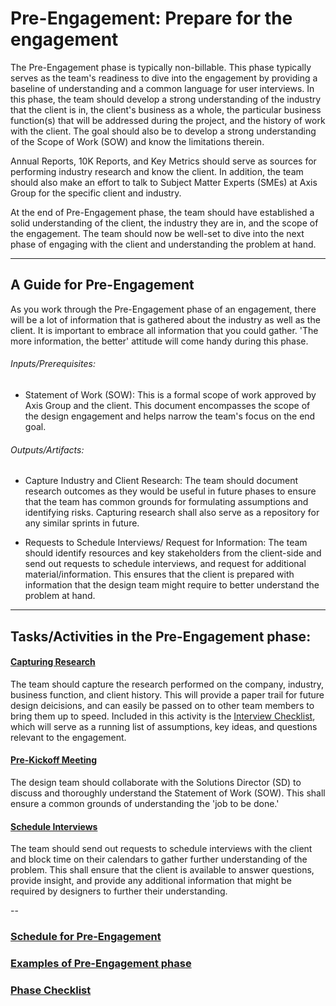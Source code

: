 # Pre-Engagement: Prepare for the engagement

The Pre-Engagement phase is typically non-billable. This phase typically serves as 
the team's readiness to dive into the engagement by providing a baseline of understanding and a common language for user interviews. In this phase, the team should 
develop a strong understanding of the industry that the client is in, the client's
business as a whole, the particular business function(s) that will be addressed during the project, and the history of work with the client. The goal should also be to develop a strong understanding of the Scope of Work (SOW) and know the limitations therein.

Annual Reports, 10K Reports, and Key Metrics should serve as sources for performing industry research and know the client. In addition, the team should also 
make an effort to talk to Subject Matter Experts (SMEs) at Axis Group for the specific client and industry.

At the end of Pre-Engagement phase, the team should have established a solid understanding of 
the client, the industry they are in, and the scope of the engagement. The team should 
now be well-set to dive into the next phase of engaging with the client and understanding 
the problem at hand. 

---

## A Guide for Pre-Engagement
As you work through the Pre-Engagement phase of an engagement, there will be a lot of
information that is gathered about the industry as well as the client. It is important to 
embrace all information that you could gather. 'The more information, the better' attitude will come
handy during this phase.


###### Inputs/Prerequisites:

* Statement of Work (SOW): 
This is a formal scope of work approved by Axis Group and the client. This document
encompasses the scope of the design engagement and helps narrow the team's focus 
on the end goal.


###### Outputs/Artifacts:

* Capture Industry and Client Research:
The team should document research outcomes as they would be useful in future phases to 
ensure that the team has common grounds for formulating assumptions and identifying risks.
Capturing research shall also serve as a repository for any similar sprints in future.

* Requests to Schedule Interviews/ Request for Information:
The team should identify resources and key stakeholders from the client-side and 
send out requests to schedule interviews, and request for additional material/information. 
This ensures that the client is prepared with information that the design team might require
to better understand the problem at hand. 

---

## Tasks/Activities in the Pre-Engagement phase:

#### [Capturing Research](.../Exercises/capturing-research.md)
The team should capture the research performed on the company, industry, business function, and client history. This will provide a paper trail for future design deicisions, and can easily be passed on to other team members to bring them up to speed. Included in this activity is the [Interview Checklist](.../Exercises/interview-checklist.md), which will serve as a running list of assumptions, key ideas, and questions relevant to the engagement. 


#### [Pre-Kickoff Meeting](../Exercises/prekickoff.md)
The design team should collaborate with the Solutions Director (SD) to discuss and 
thoroughly understand the Statement of Work (SOW). This shall ensure a common grounds of
understanding the 'job to be done.'

#### [Schedule Interviews](../Exercises/schedule-interview.md)
The team should send out requests to schedule interviews with the client and block
time on their calendars to gather further understanding of the problem. This shall ensure
that the client is available to answer questions, provide insight, and provide any additional
information that might be required by designers to further their understanding.

--
### [Schedule for Pre-Engagement](SCHEDULE.md)
### [Examples of Pre-Engagement phase](EXAMPLES.md)
### [Phase Checklist](CHECKLIST.md)


